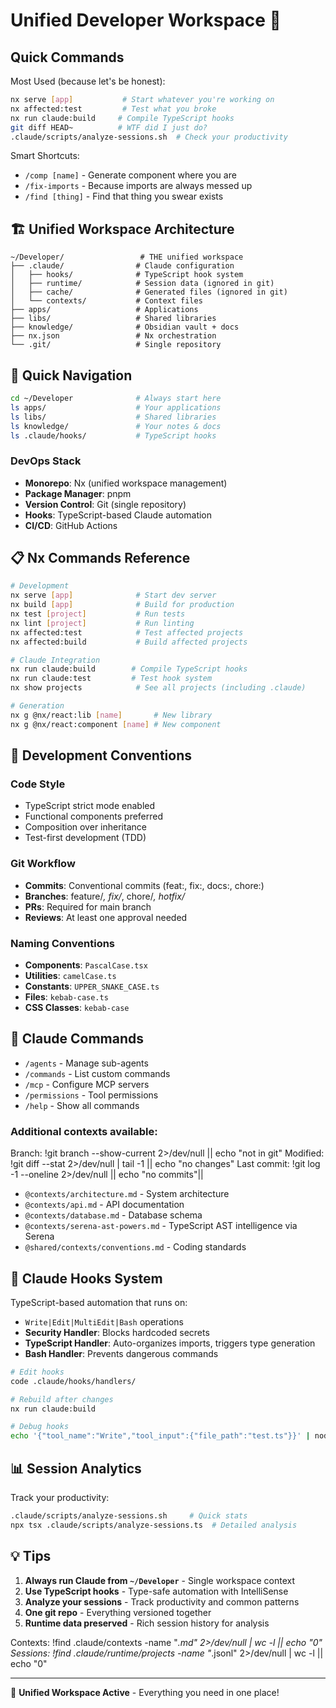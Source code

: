 # Unified Developer Workspace 🚀

## Quick Commands
Most Used (because let's be honest):

```bash
nx serve [app]           # Start whatever you're working on
nx affected:test         # Test what you broke
nx run claude:build     # Compile TypeScript hooks
git diff HEAD~          # WTF did I just do?
.claude/scripts/analyze-sessions.sh  # Check your productivity
```

Smart Shortcuts:
- `/comp [name]` - Generate component where you are
- `/fix-imports` - Because imports are always messed up
- `/find [thing]` - Find that thing you swear exists

## 🏗️ Unified Workspace Architecture

```
~/Developer/                 # THE unified workspace
├── .claude/                # Claude configuration
│   ├── hooks/              # TypeScript hook system  
│   ├── runtime/            # Session data (ignored in git)
│   ├── cache/              # Generated files (ignored in git)
│   └── contexts/           # Context files
├── apps/                   # Applications
├── libs/                   # Shared libraries
├── knowledge/              # Obsidian vault + docs
├── nx.json                 # Nx orchestration
└── .git/                   # Single repository
```

## 🎯 Quick Navigation

```bash
cd ~/Developer              # Always start here
ls apps/                    # Your applications
ls libs/                    # Shared libraries  
ls knowledge/               # Your notes & docs
ls .claude/hooks/           # TypeScript hooks
```

### DevOps Stack
- **Monorepo**: Nx (unified workspace management)
- **Package Manager**: pnpm
- **Version Control**: Git (single repository)
- **Hooks**: TypeScript-based Claude automation
- **CI/CD**: GitHub Actions

## 📋 Nx Commands Reference

```bash
# Development
nx serve [app]              # Start dev server
nx build [app]              # Build for production
nx test [project]           # Run tests
nx lint [project]           # Run linting
nx affected:test            # Test affected projects
nx affected:build           # Build affected projects

# Claude Integration
nx run claude:build        # Compile TypeScript hooks
nx run claude:test         # Test hook system
nx show projects            # See all projects (including .claude)

# Generation
nx g @nx/react:lib [name]       # New library
nx g @nx/react:component [name] # New component
```

## 📝 Development Conventions

### Code Style
- TypeScript strict mode enabled
- Functional components preferred
- Composition over inheritance
- Test-first development (TDD)

### Git Workflow
- **Commits**: Conventional commits (feat:, fix:, docs:, chore:)
- **Branches**: feature/*, fix/*, chore/*, hotfix/*
- **PRs**: Required for main branch
- **Reviews**: At least one approval needed

### Naming Conventions
- **Components**: `PascalCase.tsx`
- **Utilities**: `camelCase.ts`
- **Constants**: `UPPER_SNAKE_CASE.ts`
- **Files**: `kebab-case.ts`
- **CSS Classes**: `kebab-case`

## 🔧 Claude Commands

- `/agents` - Manage sub-agents
- `/commands` - List custom commands
- `/mcp` - Configure MCP servers
- `/permissions` - Tool permissions
- `/help` - Show all commands

### Additional contexts available:

Branch: !git branch --show-current 2>/dev/null || echo "not in git"
Modified: !git diff --stat 2>/dev/null | tail -1 || echo "no changes"
Last commit: !git log -1 --oneline 2>/dev/null || echo "no commits"||

- `@contexts/architecture.md` - System architecture
- `@contexts/api.md` - API documentation
- `@contexts/database.md` - Database schema
- `@contexts/serena-ast-powers.md` - TypeScript AST intelligence via Serena
- `@shared/contexts/conventions.md` - Coding standards

## 🔧 Claude Hooks System

TypeScript-based automation that runs on:
- `Write|Edit|MultiEdit|Bash` operations
- **Security Handler**: Blocks hardcoded secrets
- **TypeScript Handler**: Auto-organizes imports, triggers type generation
- **Bash Handler**: Prevents dangerous commands

```bash
# Edit hooks
code .claude/hooks/handlers/

# Rebuild after changes
nx run claude:build

# Debug hooks
echo '{"tool_name":"Write","tool_input":{"file_path":"test.ts"}}' | node .claude/cache/dist/hooks/index.js
```

## 📊 Session Analytics

Track your productivity:

```bash
.claude/scripts/analyze-sessions.sh     # Quick stats
npx tsx .claude/scripts/analyze-sessions.ts  # Detailed analysis
```

## 💡 Tips

1. **Always run Claude from `~/Developer`** - Single workspace context
2. **Use TypeScript hooks** - Type-safe automation with IntelliSense
3. **Analyze your sessions** - Track productivity and common patterns
4. **One git repo** - Everything versioned together
5. **Runtime data preserved** - Rich session history for analysis

Contexts: !find .claude/contexts -name "*.md" 2>/dev/null | wc -l || echo "0"
Sessions: !find .claude/runtime/projects -name "*.jsonl" 2>/dev/null | wc -l || echo "0"

---

🎉 **Unified Workspace Active** - Everything you need in one place!
